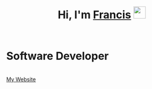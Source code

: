 <h1 align="center">Hi, I'm <a href="https://ekefrancisokechukwu.vercel.app/" target="_blank">Francis</a> <img
src="https://github.com/blackcater/blackcater/raw/main/images/Hi.gif" height="32" /></h1>
<br />
<h1>Software Developer</h1>
<br/>
<a target="_blank" href="https://ekefrancisokechukwu.vercel.app/">My Website</a>

<!--
**Ekefrancisokechukwu/Ekefrancisokechukwu** is a ✨ _special_ ✨ repository because its `README.md` (this file) appears on your GitHub profile.

Here are some ideas to get you started:

- 🔭 I’m currently working on ...
- 🌱 I’m currently learning ...
- 👯 I’m looking to collaborate on ...
- 🤔 I’m looking for help with ...
- 💬 Ask me about ...
- 📫 How to reach me: ...
- 😄 Pronouns: ...
- ⚡ Fun fact: ...
-->
